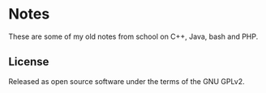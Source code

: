 # Notes

These are some of my old notes from school on C++, Java, bash and PHP.

## License

Released as open source software under the terms of the GNU GPLv2.
